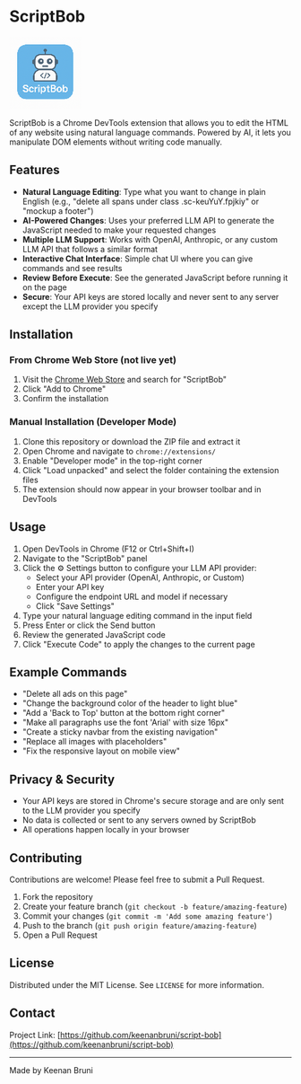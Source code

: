# ScriptBob

![ScriptBob Logo](icons/icon128.png)

ScriptBob is a Chrome DevTools extension that allows you to edit the HTML of any website using natural language commands. Powered by AI, it lets you manipulate DOM elements without writing code manually.

## Features

- **Natural Language Editing**: Type what you want to change in plain English (e.g., "delete all spans under class .sc-keuYuY.fpjkiy" or "mockup a footer")
- **AI-Powered Changes**: Uses your preferred LLM API to generate the JavaScript needed to make your requested changes
- **Multiple LLM Support**: Works with OpenAI, Anthropic, or any custom LLM API that follows a similar format
- **Interactive Chat Interface**: Simple chat UI where you can give commands and see results
- **Review Before Execute**: See the generated JavaScript before running it on the page
- **Secure**: Your API keys are stored locally and never sent to any server except the LLM provider you specify

## Installation

### From Chrome Web Store (not live yet)

1. Visit the [Chrome Web Store](https://chrome.google.com/webstore) and search for "ScriptBob"
2. Click "Add to Chrome"
3. Confirm the installation

### Manual Installation (Developer Mode)

1. Clone this repository or download the ZIP file and extract it
2. Open Chrome and navigate to `chrome://extensions/`
3. Enable "Developer mode" in the top-right corner
4. Click "Load unpacked" and select the folder containing the extension files
5. The extension should now appear in your browser toolbar and in DevTools

## Usage

1. Open DevTools in Chrome (F12 or Ctrl+Shift+I)
2. Navigate to the "ScriptBob" panel
3. Click the ⚙️ Settings button to configure your LLM API provider:
   - Select your API provider (OpenAI, Anthropic, or Custom)
   - Enter your API key
   - Configure the endpoint URL and model if necessary
   - Click "Save Settings"
4. Type your natural language editing command in the input field
5. Press Enter or click the Send button
6. Review the generated JavaScript code
7. Click "Execute Code" to apply the changes to the current page

## Example Commands

- "Delete all ads on this page"
- "Change the background color of the header to light blue"
- "Add a 'Back to Top' button at the bottom right corner"
- "Make all paragraphs use the font 'Arial' with size 16px"
- "Create a sticky navbar from the existing navigation"
- "Replace all images with placeholders"
- "Fix the responsive layout on mobile view"

## Privacy & Security

- Your API keys are stored in Chrome's secure storage and are only sent to the LLM provider you specify
- No data is collected or sent to any servers owned by ScriptBob
- All operations happen locally in your browser

## Contributing

Contributions are welcome! Please feel free to submit a Pull Request.

1. Fork the repository
2. Create your feature branch (`git checkout -b feature/amazing-feature`)
3. Commit your changes (`git commit -m 'Add some amazing feature'`)
4. Push to the branch (`git push origin feature/amazing-feature`)
5. Open a Pull Request

## License

Distributed under the MIT License. See `LICENSE` for more information.

## Contact

Project Link: [https://github.com/keenanbruni/script-bob](https://github.com/keenanbruni/script-bob)

---

Made by Keenan Bruni

